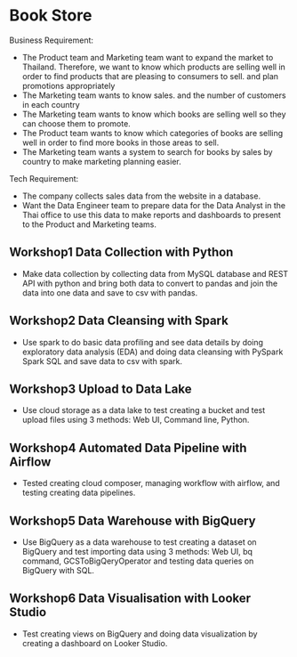 <!-- @format -->

# Book Store

Business Requirement:

- The Product team and Marketing team want to expand the market to Thailand. Therefore, we want to know which products are selling well in order to find products that are pleasing to consumers to sell. and plan promotions appropriately
- The Marketing team wants to know sales. and the number of customers in each country
- The Marketing team wants to know which books are selling well so they can choose them to promote.
- The Product team wants to know which categories of books are selling well in order to find more books in those areas to sell.
- The Marketing team wants a system to search for books by sales by country to make marketing planning easier.

Tech Requirement:

- The company collects sales data from the website in a database.
- Want the Data Engineer team to prepare data for the Data Analyst in the Thai office to use this data to make reports and dashboards to present to the Product and Marketing teams.

## Workshop1 Data Collection with Python

- Make data collection by collecting data from MySQL database and REST API with python and bring both data to convert to pandas and join the data into one data and save to csv with pandas.

## Workshop2 Data Cleansing with Spark

- Use spark to do basic data profiling and see data details by doing exploratory data analysis (EDA) and doing data cleansing with PySpark Spark SQL and save data to csv with spark.

## Workshop3 Upload to Data Lake

- Use cloud storage as a data lake to test creating a bucket and test upload files using 3 methods: Web UI, Command line, Python.

## Workshop4 Automated Data Pipeline with Airflow

- Tested creating cloud composer, managing workflow with airflow, and testing creating data pipelines.

## Workshop5 Data Warehouse with BigQuery

- Use BigQuery as a data warehouse to test creating a dataset on BigQuery and test importing data using 3 methods: Web UI, bq command, GCSToBigQeryOperator and testing data queries on BigQuery with SQL.

## Workshop6 Data Visualisation with Looker Studio

- Test creating views on BigQuery and doing data visualization by creating a dashboard on Looker Studio.
